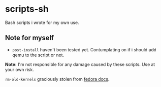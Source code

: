 # scripts-sh

Bash scripts i wrote for my own use.

## Note for myself

- `post-install` haven't been tested yet. Contumplating on if i should add qemu to the script or not.


__Note:__ I'm not responsible for any damage caused by these scripts. Use at your own risk.

`rm-old-kernels` graciously stolen from [fedora docs](https://docs.fedoraproject.org/en-US/quick-docs/upgrading-fedora-offline/#sect-clean-up-old-kernels).
